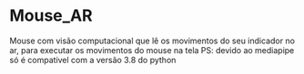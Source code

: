 # Mouse_AR
Mouse com visão computacional que lê os movimentos do seu indicador no ar, para executar os movimentos do mouse na tela
PS: devido ao mediapipe só é compativel com a versão 3.8 do python
